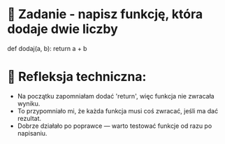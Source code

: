 # 📝 Zadanie - napisz funkcję, która dodaje dwie liczby

def dodaj(a, b):
    return a + b

# 💭 Refleksja techniczna: 
- Na początku zapomniałam dodać 'return', więc funkcja nie zwracała wyniku.
- To przypomniało mi, że każda funkcja musi coś zwracać, jeśli ma dać rezultat.
- Dobrze działało po poprawce — warto testować funkcje od razu po napisaniu.
